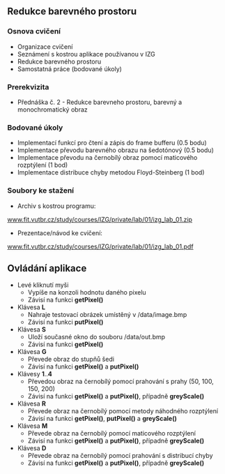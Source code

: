 <h2><span><a name="Redukce_barevného_prostoru">Redukce barevného prostoru</a></span></h2>

<h3><span><a name="Osnova_cvičení">Osnova cvičení</a></span></h3>

<ul>
<li class="level1">Organizace cvičení</li>
<li class="level1">Seznámení s kostrou aplikace používanou v IZG</li>
<li class="level1">Redukce barevného prostoru</li>
<li class="level1">Samostatná práce (bodované úkoly)</li>
</ul>

<h3><span><a name="Prerekvizita">Prerekvizita</a></span></h3>

<ul>
<li class="level1">Přednáška č. 2 - Redukce barevneho prostoru, barevný a monochromatický obraz</li>
</ul>

<h3><span><a name="Bodované_úkoly">Bodované úkoly</a></span></h3>

<ul>
<li class="level1">Implementací funkcí pro čtení a zápis do frame bufferu (0.5 bodu)</li>
<li class="level1">Implementace převodu barevného obrazu na šedotónový (0.5 bodu)</li>
<li class="level1">Implementace převodu na černobílý obraz pomocí maticového rozptýlení (1 bod)</li>
<li class="level1">Implementace distribuce chyby metodou Floyd-Steinberg (1 bod)</li>
</ul>

<h3><span><a name="Soubory_ke_stažení">Soubory ke stažení</a></span></h3>

<ul>
<li class="level1">Archiv s kostrou programu:</li>
</ul>

<p>

<a href="http://www.fit.vutbr.cz/study/courses/IZG/private/lab/01/izg_lab_01.zip" class="external" title="http://www.fit.vutbr.cz/study/courses/IZG/private/lab/01/izg_lab_01.zip"  rel="nofollow">www.fit.vutbr.cz/study/courses/IZG/private/lab/01/izg_lab_01.zip</a>
</p>

<ul>
<li class="level1">Prezentace/návod ke cvičení:</li>
</ul>

<p>

<a href="http://www.fit.vutbr.cz/study/courses/IZG/private/lab/01/izg_lab_01.pdf" class="external" title="http://www.fit.vutbr.cz/study/courses/IZG/private/lab/01/izg_lab_01.pdf"  rel="nofollow">www.fit.vutbr.cz/study/courses/IZG/private/lab/01/izg_lab_01.pdf</a>
</p>

<h2><span><a name="Ovládání_aplikace">Ovládání aplikace</a></span></h2>

<ul>
<li class="level1">Levé kliknutí myši
<ul>
<li class="level2">Vypíše na konzoli hodnotu daného pixelu</li>
<li class="level2">Závisí na funkci <b>getPixel()</b></li>
</ul>
</li>
<li class="level1">Klávesa <b>L</b>
<ul>
<li class="level2">Nahraje testovací obrázek umístěný v /data/image.bmp</li>
<li class="level2">Závisí na funkci <b>putPixel()</b></li>
</ul>
</li>
<li class="level1">Klávesa <b>S</b>
<ul>
<li class="level2">Uloží současné okno do souboru /data/out.bmp</li>
<li class="level2">Závisí na funkci <b>getPixel()</b></li>
</ul>
</li>
<li class="level1">Klávesa <b>G</b>
<ul>
<li class="level2">Převede obraz do stupňů šedi</li>
<li class="level2">Závisí na funkci <b>getPixel()</b> a <b>putPixel()</b></li>
</ul>
</li>
<li class="level1">Klávesy <b>1</b>..<b>4</b>
<ul>
<li class="level2">Převedou obraz na černobílý pomocí prahování s prahy (50, 100, 150, 200)</li>
<li class="level2">Závisí na funkci <b>getPixel()</b> a <b>putPixel()</b>, případně <b>greyScale()</b></li>
</ul>
</li>
<li class="level1">Klávesa <b>R</b>
<ul>
<li class="level2">Převede obraz na černobílý pomocí metody náhodného rozptýlení</li>
<li class="level2">Závisí na funkci <b>getPixel()</b>, <b>putPixel()</b> a <b>greyScale()</b></li>
</ul>
</li>
<li class="level1">Klávesa <b>M</b>
<ul>
<li class="level2">Převede obraz na černobílý pomocí maticového rozptýlení</li>
<li class="level2">Závisí na funkci <b>getPixel()</b> a <b>putPixel()</b>, případně <b>greyScale()</b></li>
</ul>
</li>
<li class="level1">Klávesa <b>D</b>
<ul>
<li class="level2">Převede obraz na černobílý pomocí prahování s distribucí chyby</li>
<li class="level2">Závisí na funkci <b>getPixel()</b> a <b>putPixel()</b>, případně <b>greyScale()</b></li>
</ul>
</li>
</ul>
